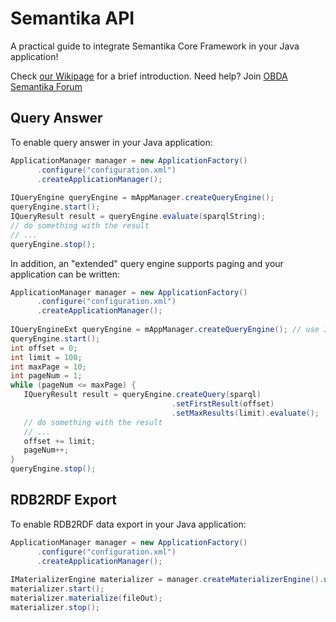 Semantika API
=============

A practical guide to integrate Semantika Core Framework in your Java application!

Check [our Wikipage](https://github.com/obidea/semantika-api/wiki) for a brief introduction.
Need help? Join [OBDA Semantika Forum](https://groups.google.com/forum/#!forum/obda-semantika)

Query Answer
------------

To enable query answer in your Java application:

```java
ApplicationManager manager = new ApplicationFactory()
      .configure("configuration.xml")
      .createApplicationManager();
      
IQueryEngine queryEngine = mAppManager.createQueryEngine();
queryEngine.start();
IQueryResult result = queryEngine.evaluate(sparqlString);
// do something with the result
// ...
queryEngine.stop();
```

In addition, an "extended" query engine supports paging and your application can be written:

```java
ApplicationManager manager = new ApplicationFactory()
      .configure("configuration.xml")
      .createApplicationManager();
      
IQueryEngineExt queryEngine = mAppManager.createQueryEngine(); // use IQueryEngineExt
queryEngine.start();
int offset = 0;
int limit = 100;
int maxPage = 10;
int pageNum = 1;
while (pageNum <= maxPage) {
   IQueryResult result = queryEngine.createQuery(sparql)
                                    .setFirstResult(offset)
                                    .setMaxResults(limit).evaluate();
   // do something with the result
   // ...
   offset += limit;
   pageNum++;
}
queryEngine.stop();
```

RDB2RDF Export
--------------

To enable RDB2RDF data export in your Java application:

```java
ApplicationManager manager = new ApplicationFactory()
      .configure("configuration.xml")
      .createApplicationManager();
      
IMaterializerEngine materializer = manager.createMaterializerEngine().useNTriples();
materializer.start();
materializer.materialize(fileOut);
materializer.stop();
```